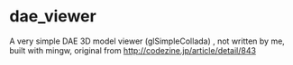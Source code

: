 # dae_viewer
A very simple DAE 3D model viewer (glSimpleCollada) , not written by me, built with mingw, original from http://codezine.jp/article/detail/843
